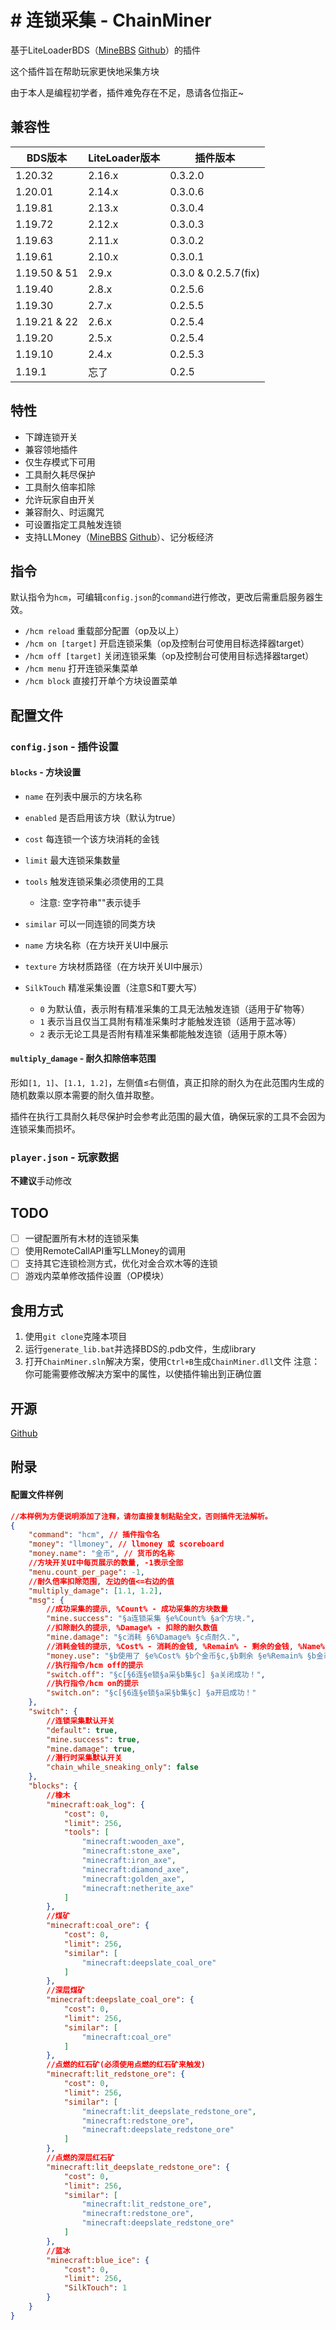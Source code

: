 # # 连锁采集 - ChainMiner

基于LiteLoaderBDS（[MineBBS](https://www.minebbs.com/liteloader/) [Github](https://github.com/LiteLDev/LiteLoaderBDS)）的插件

这个插件旨在帮助玩家更快地采集方块

由于本人是编程初学者，插件难免存在不足，恳请各位指正~

## 兼容性

| BDS版本        | LiteLoader版本 | 插件版本                 |
|--------------|--------------|----------------------|
| 1.20.32      | 2.16.x       | 0.3.2.0              |
| 1.20.01      | 2.14.x       | 0.3.0.6              |
| 1.19.81      | 2.13.x       | 0.3.0.4              |
| 1.19.72      | 2.12.x       | 0.3.0.3              |
| 1.19.63      | 2.11.x       | 0.3.0.2              |
| 1.19.61      | 2.10.x       | 0.3.0.1              |
| 1.19.50 & 51 | 2.9.x        | 0.3.0 & 0.2.5.7(fix) |
| 1.19.40      | 2.8.x        | 0.2.5.6              |
| 1.19.30      | 2.7.x        | 0.2.5.5              |
| 1.19.21 & 22 | 2.6.x        | 0.2.5.4              |
| 1.19.20      | 2.5.x        | 0.2.5.4              |
| 1.19.10      | 2.4.x        | 0.2.5.3              |
| 1.19.1       | 忘了           | 0.2.5                |

## 特性

- 下蹲连锁开关
- 兼容领地插件
- 仅生存模式下可用
- 工具耐久耗尽保护
- 工具耐久倍率扣除
- 允许玩家自由开关
- 兼容耐久、时运魔咒
- 可设置指定工具触发连锁
- 支持LLMoney（[MineBBS](https://www.minebbs.com/resources/llmoney-ll.2385/) [Github](https://github.com/LiteLDev/LiteLoaderPlugins)）、记分板经济

## 指令

默认指令为`hcm`，可编辑`config.json`的`command`进行修改，更改后需重启服务器生效。

- `/hcm reload`
重载部分配置（op及以上）
- `/hcm on [target]`
开启连锁采集（op及控制台可使用目标选择器target）
- `/hcm off [target]`
关闭连锁采集（op及控制台可使用目标选择器target）
- `/hcm menu`
打开连锁采集菜单
- `/hcm block`
直接打开单个方块设置菜单

## 配置文件

### `config.json` - 插件设置

#### `blocks` - 方块设置
- `name` 在列表中展示的方块名称
- `enabled` 是否启用该方块（默认为true）
- `cost` 每连锁一个该方块消耗的金钱
- `limit` 最大连锁采集数量
- `tools` 触发连锁采集必须使用的工具
  - 注意: 空字符串""表示徒手

- `similar` 可以一同连锁的同类方块
- `name` 方块名称（在方块开关UI中展示
- `texture` 方块材质路径（在方块开关UI中展示）
- `SilkTouch` 精准采集设置（注意S和T要大写）
  - `0` 为默认值，表示附有精准采集的工具无法触发连锁（适用于矿物等）
  - `1` 表示当且仅当工具附有精准采集时才能触发连锁（适用于蓝冰等）
  - `2` 表示无论工具是否附有精准采集都能触发连锁（适用于原木等）

#### `multiply_damage` - 耐久扣除倍率范围
形如`[1, 1]`、`[1.1, 1.2]`，左侧值≤右侧值，真正扣除的耐久为在此范围内生成的随机数乘以原本需要的耐久值并取整。

插件在执行工具耐久耗尽保护时会参考此范围的最大值，确保玩家的工具不会因为连锁采集而损坏。

### `player.json` - 玩家数据

**不建议**手动修改

## TODO
- [ ] 一键配置所有木材的连锁采集
- [ ] 使用RemoteCallAPI重写LLMoney的调用
- [ ] 支持其它连锁检测方式，优化对金合欢木等的连锁
- [ ] 游戏内菜单修改插件设置（OP模块）

## 食用方式
1. 使用`git clone`克隆本项目
2. 运行`generate_lib.bat`并选择BDS的.pdb文件，生成library
3. 打开`ChainMiner.sln`解决方案，使用`Ctrl+B`生成`ChainMiner.dll`文件
注意：你可能需要修改解决方案中的属性，以使插件输出到正确位置

## 开源

[Github](https://github.com/HJH201314/ChainMiner)

## 附录

#### 配置文件样例

```json
//本样例为方便说明添加了注释，请勿直接复制粘贴全文，否则插件无法解析。
{
    "command": "hcm", // 插件指令名
    "money": "llmoney", // llmoney 或 scoreboard
    "money.name": "金币", // 货币的名称
    //方块开关UI中每页展示的数量, -1表示全部
    "menu.count_per_page": -1,
    //耐久倍率扣除范围, 左边的值<=右边的值
    "multiply_damage": [1.1, 1.2],
    "msg": {
        //成功采集的提示, %Count% - 成功采集的方块数量
        "mine.success": "§a连锁采集 §e%Count% §a个方块.",
        //扣除耐久的提示, %Damage% - 扣除的耐久数值
        "mine.damage": "§c消耗 §6%Damage% §c点耐久.",
        //消耗金钱的提示, %Cost% - 消耗的金钱, %Remain% - 剩余的金钱, %Name% - 金钱名称
        "money.use": "§b使用了 §e%Cost% §b个金币§c,§b剩余 §e%Remain% §b金币.",
        //执行指令/hcm off的提示
        "switch.off": "§c[§6连§e锁§a采§b集§c] §a关闭成功！",
        //执行指令/hcm on的提示
        "switch.on": "§c[§6连§e锁§a采§b集§c] §a开启成功！"
    },
    "switch": {
        //连锁采集默认开关
        "default": true,
        "mine.success": true,
        "mine.damage": true,
        //潜行时采集默认开关
        "chain_while_sneaking_only": false
    },
    "blocks": {
        //橡木
        "minecraft:oak_log": {
            "cost": 0,
            "limit": 256,
            "tools": [
                "minecraft:wooden_axe",
                "minecraft:stone_axe",
                "minecraft:iron_axe",
                "minecraft:diamond_axe",
                "minecraft:golden_axe",
                "minecraft:netherite_axe"
            ]
        },
        //煤矿
        "minecraft:coal_ore": {
            "cost": 0,
            "limit": 256,
            "similar": [
                "minecraft:deepslate_coal_ore"
            ]
        },
        //深层煤矿
        "minecraft:deepslate_coal_ore": {
            "cost": 0,
            "limit": 256,
            "similar": [
                "minecraft:coal_ore"
            ]
        },
        //点燃的红石矿(必须使用点燃的红石矿来触发)
        "minecraft:lit_redstone_ore": {
            "cost": 0,
            "limit": 256,
            "similar": [
                "minecraft:lit_deepslate_redstone_ore",
                "minecraft:redstone_ore",
                "minecraft:deepslate_redstone_ore"
            ]
        },
        //点燃的深层红石矿
        "minecraft:lit_deepslate_redstone_ore": {
            "cost": 0,
            "limit": 256,
            "similar": [
                "minecraft:lit_redstone_ore",
                "minecraft:redstone_ore",
                "minecraft:deepslate_redstone_ore"
            ]
        },
        //蓝冰
        "minecraft:blue_ice": {
            "cost": 0,
            "limit": 256,
            "SilkTouch": 1
        }
    }
}
```
